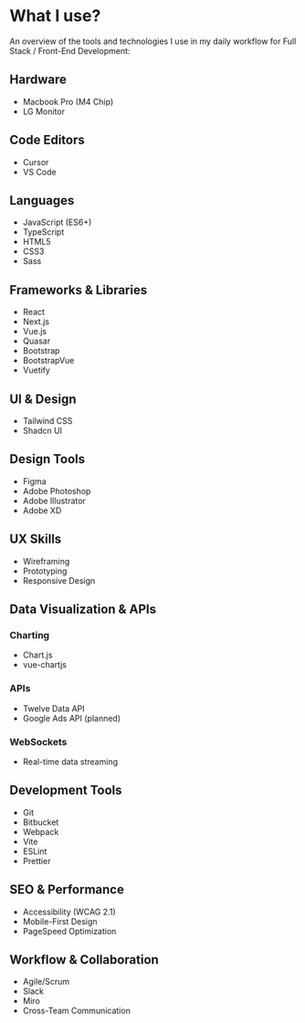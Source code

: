 # What I use?

An overview of the tools and technologies I use in my daily workflow for Full Stack / Front-End Development:

## Hardware
- Macbook Pro (M4 Chip)
- LG Monitor 

## Code Editors
- Cursor
- VS Code

## Languages
- JavaScript (ES6+)
- TypeScript
- HTML5
- CSS3
- Sass

## Frameworks & Libraries
- React
- Next.js
- Vue.js
- Quasar
- Bootstrap
- BootstrapVue
- Vuetify

## UI & Design
- Tailwind CSS
- Shadcn UI

## Design Tools
- Figma
- Adobe Photoshop
- Adobe Illustrator
- Adobe XD

## UX Skills
- Wireframing
- Prototyping
- Responsive Design

## Data Visualization & APIs
### Charting
- Chart.js
- vue-chartjs

### APIs
- Twelve Data API
- Google Ads API (planned)

### WebSockets
- Real-time data streaming

## Development Tools
- Git
- Bitbucket
- Webpack
- Vite
- ESLint
- Prettier

## SEO & Performance
- Accessibility (WCAG 2.1)
- Mobile-First Design
- PageSpeed Optimization

## Workflow & Collaboration
- Agile/Scrum
- Slack
- Miro
- Cross-Team Communication
